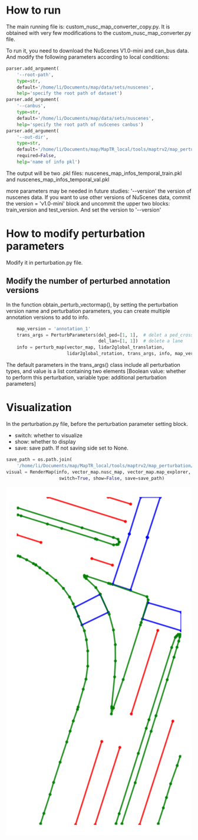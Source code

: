 # How to run
The main running file is: custom_nusc_map_converter_copy.py. It is obtained with very few modifications to the custom_nusc_map_converter.py file.

To run it, you need to download the NuScenes V1.0-mini and can_bus data. And modify the following parameters according to local conditions:
```python
parser.add_argument(
    '--root-path',
    type=str,
    default='/home/li/Documents/map/data/sets/nuscenes',
    help='specify the root path of dataset')
parser.add_argument(
    '--canbus',
    type=str,
    default='/home/li/Documents/map/data/sets/nuscenes',
    help='specify the root path of nuScenes canbus')
parser.add_argument(
    '--out-dir',
    type=str,
    default='/home/li/Documents/map/MapTR_local/tools/maptrv2/map_perturbation/output',
    required=False,
    help='name of info pkl')
```

The output will be two .pkl files: nuscenes_map_infos_temporal_train.pkl and nuscenes_map_infos_temporal_val.pkl

more parameters may be needed in future studies:
'--version' the version of nuscenes data. If you want to use other versions of NuScenes data, commit the version = 'v1.0-mini' block and uncommit the upper two blocks: train_version and test_version. And set the version to '--version'


# How to modify perturbation parameters
Modify it in perturbation.py file.

## Modify the number of perturbed annotation versions
In the function obtain_perturb_vectormap(), by setting the perturbation version name and perturbation parameters, you can create multiple annotation versions to add to info.
```python
    map_version = 'annotation_1'
    trans_args = PerturbParameters(del_ped=[1, 1],  # delet a ped_crossing
                                   del_lan=[1, 1])  # delete a lane
    info = perturb_map(vector_map, lidar2global_translation,
                       lidar2global_rotation, trans_args, info, map_version, visual)
```
The default parameters in the trans_args() class include all perturbation types, and value is a list containing two elements [Boolean value: whether to perform this perturbation, variable type: additional perturbation parameters]

# Visualization
In the perturbation.py file, before the perturbation parameter setting block.

- switch: whether to visualize
- show: whether to display
- save: save path. If not saving side set to None.

```python
save_path = os.path.join(
    '/home/li/Documents/map/MapTR_local/tools/maptrv2/map_perturbation/visual', info['scene_token'], info['token'])
visual = RenderMap(info, vector_map.nusc_map, vector_map.map_explorer,
                    switch=True, show=False, save=save_path)
```
![](./pics/annotation.png)

